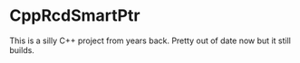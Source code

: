# CppRcdSmartPtr

This is a silly C++ project from years back.  Pretty out of date now but
it still builds.
